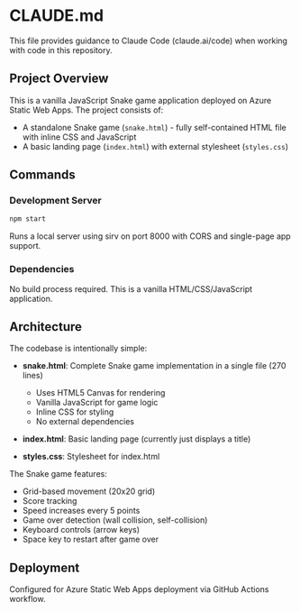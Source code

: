 # CLAUDE.md

This file provides guidance to Claude Code (claude.ai/code) when working with code in this repository.

## Project Overview

This is a vanilla JavaScript Snake game application deployed on Azure Static Web Apps. The project consists of:
- A standalone Snake game (`snake.html`) - fully self-contained HTML file with inline CSS and JavaScript
- A basic landing page (`index.html`) with external stylesheet (`styles.css`)

## Commands

### Development Server
```bash
npm start
```
Runs a local server using sirv on port 8000 with CORS and single-page app support.

### Dependencies
No build process required. This is a vanilla HTML/CSS/JavaScript application.

## Architecture

The codebase is intentionally simple:
- **snake.html**: Complete Snake game implementation in a single file (270 lines)
  - Uses HTML5 Canvas for rendering
  - Vanilla JavaScript for game logic
  - Inline CSS for styling
  - No external dependencies

- **index.html**: Basic landing page (currently just displays a title)
- **styles.css**: Stylesheet for index.html

The Snake game features:
- Grid-based movement (20x20 grid)
- Score tracking
- Speed increases every 5 points
- Game over detection (wall collision, self-collision)
- Keyboard controls (arrow keys)
- Space key to restart after game over

## Deployment

Configured for Azure Static Web Apps deployment via GitHub Actions workflow.